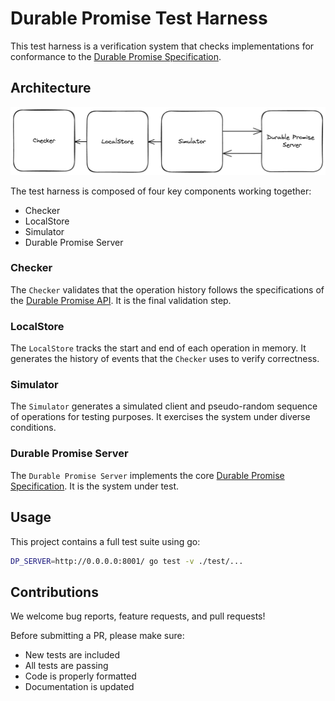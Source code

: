 # Durable Promise Test Harness 

This test harness is a verification system that checks implementations for conformance to the [Durable Promise Specification](https://github.com/resonatehq/durable-promise). 

## Architecture

<p align="center">
    <img src="./docs/img/architecture.png">
</p>

The test harness is composed of four key components working together: 

- Checker 
- LocalStore 
- Simulator 
- Durable Promise Server 

### Checker 

The `Checker` validates that the operation history follows the specifications of the [Durable Promise API](https://github.com/resonatehq/durable-promise). It is the final validation step.

### LocalStore 

The `LocalStore` tracks the start and end of each operation in memory. It generates the history of events that the `Checker` uses to verify correctness.

### Simulator 

The `Simulator` generates a simulated client and pseudo-random sequence of operations for testing purposes. It exercises the system under diverse conditions.

### Durable Promise Server

The `Durable Promise Server` implements the core [Durable Promise Specification](https://github.com/resonatehq/durable-promise). It is the system under test. 

## Usage 

This project contains a full test suite using go:
```bash
DP_SERVER=http://0.0.0.0:8001/ go test -v ./test/...  
```

## Contributions

We welcome bug reports, feature requests, and pull requests!

Before submitting a PR, please make sure:

- New tests are included
- All tests are passing
- Code is properly formatted
- Documentation is updated

